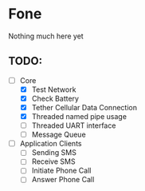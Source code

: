 # Fone

Nothing much here yet

## TODO:
- [ ] Core
  - [x] Test Network
  - [x] Check Battery
  - [x] Tether Cellular Data Connection
  - [x] Threaded named pipe usage
  - [ ] Threaded UART interface
  - [ ] Message Queue
- [ ] Application Clients
  - [ ] Sending SMS
  - [ ] Receive SMS
  - [ ] Initiate Phone Call
  - [ ] Answer Phone Call
